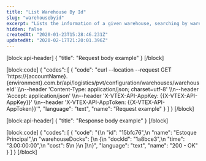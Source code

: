 ```yaml
---
title: "List Warehouse By Id"
slug: "warehousebyid"
excerpt: "Lists the information of a given warehouse, searching by warehouse ID."
hidden: false
createdAt: "2020-01-23T15:28:46.231Z"
updatedAt: "2020-02-17T21:20:01.396Z"
---
```

[block:api-header]
{
  "title": "Request body example"
}
[/block]

[block:code]
{
  "codes": [
    {
      "code": "curl --location --request GET 'https://{accountName}.{environment}.com.br/api/logistics/pvt/configuration/warehouses/warehouseId' \\\n--header 'Content-Type: application/json; charset=utf-8' \\\n--header 'Accept: application/json' \\\n--header 'X-VTEX-API-AppKey: {{X-VTEX-API-AppKey}}' \\\n--header 'X-VTEX-API-AppToken: {{X-VTEX-API-AppToken}}'",
      "language": "text",
      "name": "Request example"
    }
  ]
}
[/block]

[block:api-header]
{
  "title": "Response body example"
}
[/block]

[block:code]
{
  "codes": [
    {
      "code": "{\n  \"id\": \"15bfc76\",\n  \"name\": \"Estoque Principal\",\n  \"warehouseDocks\": [\n    {\n      \"dockId\": \"1a8bce3\",\n      \"time\": \"3.00:00:00\",\n      \"cost\": 5\n    }\n  ]\n}",
      "language": "text",
      "name": "200 - OK"
    }
  ]
}
[/block]
